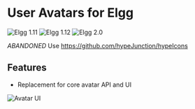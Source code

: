 User Avatars for Elgg
=====================
![Elgg 1.11](https://img.shields.io/badge/Elgg-1.11.x-orange.svg?style=flat-square)
![Elgg 1.12](https://img.shields.io/badge/Elgg-1.12.x-orange.svg?style=flat-square)
![Elgg 2.0](https://img.shields.io/badge/Elgg-2.0.x-orange.svg?style=flat-square)

*ABANDONED*
Use https://github.com/hypeJunction/hypeIcons


## Features

 * Replacement for core avatar API and UI

![Avatar UI](https://raw.github.com/hypeJunction/Elgg-avatars/master/screenshots/avatar_ui.png "Avatar UI")

